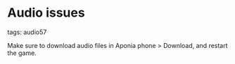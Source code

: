 # Audio issues
tags: audio57

Make sure to download audio files in Aponia phone > Download, and restart the game.